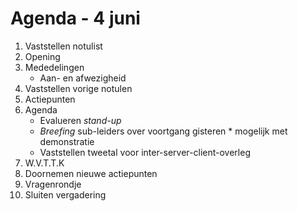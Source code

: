 # Agenda - 4 juni
1. Vaststellen notulist
2. Opening
3. Mededelingen
	* Aan- en afwezigheid
4. Vaststellen vorige notulen
5. Actiepunten
6. Agenda
	* Evalueren *stand-up*
  	* *Breefing* sub-leiders over voortgang gisteren
    		* mogelijk met demonstratie
  	* Vaststellen tweetal voor inter-server-client-overleg
7. W.V.T.T.K
8. Doornemen nieuwe actiepunten
9. Vragenrondje
10. Sluiten vergadering 
